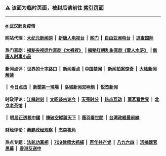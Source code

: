 ### ⚠️ 该面为临时页面，被封后请前往 [索引页面](../link4.md)

---

#### [🔥 武汉肺炎疫情](http://159.89.159.28:10000/videos/corona/)

#### 网站代理：[大纪元新闻网](http://159.89.159.28:10080/gb/) &nbsp;|&nbsp; [新唐人电视台](http://159.89.159.28:8808/gb/) &nbsp;|&nbsp; [网门](http://159.89.159.28:11000/) &nbsp;|&nbsp; [自由亚洲电台](http://159.89.159.28:9800/mandarin/) &nbsp;|&nbsp; [追查国际](http://159.89.159.28:10010/)

#### 热门喜剧：[揭秘央视运作喜剧《大裤衩》](http://159.89.159.28:10000/videos/res/big-shorts/) &nbsp;|&nbsp;[揭秘红朝乱象喜剧《雷人水浒》](http://159.89.159.28:10000/videos/res/OutlawsOfMarsh/) &nbsp;|&nbsp;[新唐人时事小品](http://159.89.159.28:10000/videos/res/comedy/)

#### 新闻点评：[世界的十字路口](http://159.89.159.28/tanghao/) &nbsp;|&nbsp; [新闻看点](http://159.89.159.28/news-insight/) &nbsp;|&nbsp;[中国禁闻](http://159.89.159.28/ntdtv-news/) &nbsp;|&nbsp; [新闻拍案惊奇](http://159.89.159.28/dayu/) &nbsp;|&nbsp; [大陆新闻解读](http://159.89.159.28/ntdtv-comedy/)
####   &nbsp;|&nbsp;  [今日点击](http://159.89.159.28/news-click/)  &nbsp;|&nbsp; [新聞第一現場](http://159.89.159.28/primary-scene/) &nbsp;|&nbsp; [洛城新闻双响炮](http://159.89.159.28/la-news/) &nbsp;|&nbsp; [悦览新闻](http://159.89.159.28/dingyue/)

#### 时政评论：[江峰时刻](http://159.89.159.28/today-in-history/) &nbsp;|&nbsp; [文昭谈古论今](http://159.89.159.28/wenzhao/) &nbsp;|&nbsp; [天亮时分](http://159.89.159.28/tianliang/) &nbsp;|&nbsp; [热点互动](http://159.89.159.28/ntdtv-rdhd/) &nbsp;|&nbsp; [萧茗看世界](http://159.89.159.28/simonegao/) &nbsp;|&nbsp; [北京老茶馆](http://159.89.159.28/teahouse/)  &nbsp;|&nbsp;  
####   &nbsp;|&nbsp;  [明居正透視中國](http://159.89.159.28/decoding-china/)  &nbsp;|&nbsp; [陳破空縱論天下](http://159.89.159.28/pokong/)  &nbsp;|&nbsp; [薇羽看世間](http://159.89.159.28/weiyu/)  &nbsp;|&nbsp; [台湾政經最前線](http://159.89.159.28/taiwan/)   

#### 财经评论：[秦鹏政经观察](http://159.89.159.28/qinpeng/) &nbsp;|&nbsp; [杰森視角 ](http://159.89.159.28/jason/)

#### 热点专题：[法轮功真相](http://159.89.159.28:10000/videos/truth.html) &nbsp;|&nbsp; [709律师大抓捕](http://159.89.159.28:10000/videos/709/) &nbsp;|&nbsp; [百年共产党](http://159.89.159.28:10000/videos/ccp.html) &nbsp;|&nbsp; [八九六四](http://159.89.159.28:10000/videos/88/)  &nbsp;|&nbsp; [活摘器官黑幕](http://159.89.159.28:10000/videos/res/Organs/)  &nbsp;|&nbsp; [香港反送中](http://159.89.159.28:10000/videos/res/hk/) 

<img src='http://gfw-breaker.win/link4.md' width='0px' height='0px'/>


